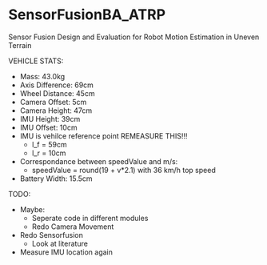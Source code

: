 # SensorFusionBA_ATRP
Sensor Fusion Design and Evaluation for Robot Motion Estimation in Uneven Terrain

VEHICLE STATS:
- Mass: 43.0kg
- Axis Difference: 69cm
- Wheel Distance: 45cm
- Camera Offset: 5cm
- Camera Height: 47cm
- IMU Height: 39cm
- IMU Offset: 10cm
- IMU is vehilce reference point REMEASURE THIS!!!
    - l_f = 59cm
    - l_r = 10cm
- Correspondance between speedValue and m/s:
    - speedValue = round(19 + v*2.1) with 36 km/h top speed
- Battery Width: 15.5cm

TODO:
- Maybe:
    - Seperate code in different modules
    - Redo Camera Movement
- Redo Sensorfusion
    - Look at literature
- Measure IMU location again